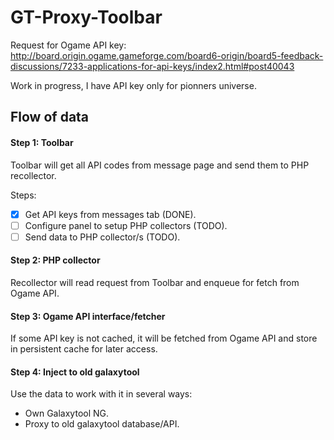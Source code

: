 # GT-Proxy-Toolbar
Request for Ogame API key:
http://board.origin.ogame.gameforge.com/board6-origin/board5-feedback-discussions/7233-applications-for-api-keys/index2.html#post40043

Work in progress, I have API key only for pionners universe.

## Flow of data ##

#### Step 1: Toolbar

Toolbar will get all API codes from message page and send them to PHP recollector.

Steps:
* [x] Get API keys from messages tab (DONE).
* [ ] Configure panel to setup PHP collectors (TODO).
* [ ] Send data to PHP collector/s (TODO).

#### Step 2: PHP collector

Recollector will read request from Toolbar and enqueue for fetch from Ogame API.

#### Step 3: Ogame API interface/fetcher

If some API key is not cached, it will be fetched from Ogame API and store in persistent cache for later access.

#### Step 4: Inject to old galaxytool

Use the data to work with it in several ways:

* Own Galaxytool NG.
* Proxy to old galaxytool database/API.
